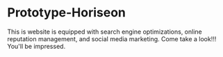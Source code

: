 # Prototype-Horiseon
This is website is equipped with search engine optimizations, online reputation management, and social media marketing. Come take a look!!! You'll be impressed. 
